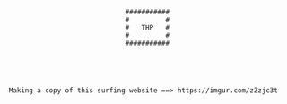                                     ###########
                                    #         #
                                    #   THP   #
                                    #         #
                                    ###########





       Making a copy of this surfing website ==> https://imgur.com/zZzjc3t       

